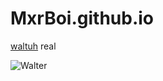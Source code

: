 # MxrBoi.github.io

[waltuh](https://mxrboi.github.io/classthing.html)
real

![Walter](https://mxrboi.github.io/waltuh.png)
